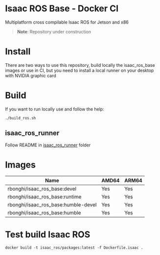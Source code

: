 # Isaac ROS Base - Docker CI

Multiplatform cross compilable Isaac ROS for Jetson and x86

> **Note**: Repository under construction

# Install

There are two ways to use this repository, build locally the isaac_ros_base images or use in CI, but you need to install a local runner on your desktop with NVIDIA graphic card

# Build

If you want to run locally use and follow the help:

```
./build_ros.sh
```

## isaac_ros_runner

Follow README in [isaac_ros_runner](isaac_ros_runner) folder

# Images

| Name                                | AMD64 | ARM64 |
|-------------------------------------|-------|-------|
| rbonghi/isaac_ros_base:devel        | Yes   | Yes   |
| rbonghi/isaac_ros_base:runtime      | Yes   | Yes   |
| rbonghi/isaac_ros_base:humble-devel | Yes   | Yes   |
| rbonghi/isaac_ros_base:humble       | Yes   | Yes   |

# Test build Isaac ROS

```
docker build -t isaac_ros/packages:latest -f Dockerfile.isaac .
```